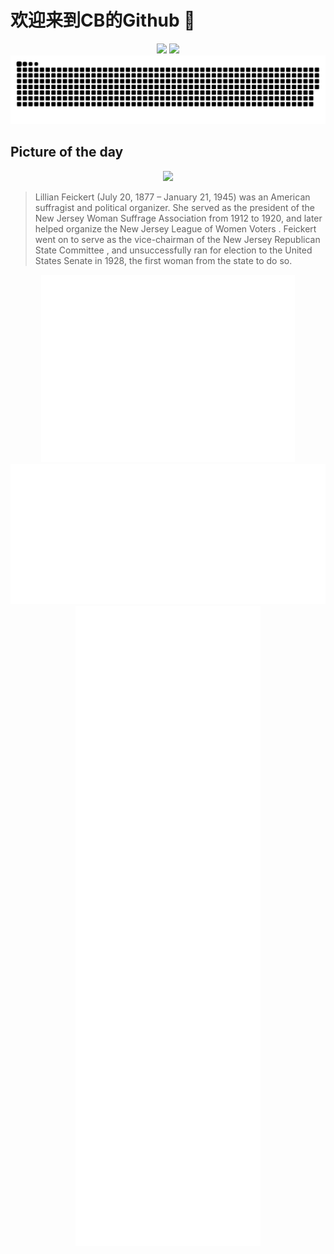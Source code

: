 
# 欢迎来到CB的Github 👋

<div align="center">
  <img height="137px" src="https://github-readme-stats.vercel.app/api?username=SuperCB&show_icons=true&theme=radical" />
  <img height="137px" src="https://github-readme-stats.vercel.app/api/top-langs/?username=SuperCB&hide_title=true&hide_border=true&layout=compact&langs_count=6&text_color=000&icon_color=fff" />
</div>


<div align="center">
    <img src="./contribution-snake/github-contribution-grid-snake.svg" />
</div>



## Picture of the day
<div align="center">
  <img width=400px src="https://upload.wikimedia.org/wikipedia/commons/thumb/a/a0/Lillian_Feickert_c._1912.jpg/525px-Lillian_Feickert_c._1912.jpg" />
</div>

>Lillian Feickert  (July 20, 1877 – January 21, 1945) was an American  suffragist  and political organizer. She served as the president of the New Jersey Woman Suffrage Association from 1912 to 1920, and later helped organize the New Jersey  League of Women Voters . Feickert went on to serve as the vice-chairman of the  New Jersey Republican State Committee , and unsuccessfully ran for election to the  United States Senate  in 1928, the first woman from the state to do so.



<div align="center">
  <img height="300px" src="base_metrics.svg" />
  <img  src="metrics.plugin.calendar.full.svg" />
</div>


<div align="center">
  <img  src="plugin_metrics.svg" /> 
</div>

